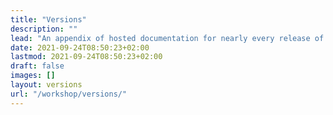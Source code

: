 ```yaml
---
title: "Versions"
description: ""
lead: "An appendix of hosted documentation for nearly every release of Doks, from v0 through v3."
date: 2021-09-24T08:50:23+02:00
lastmod: 2021-09-24T08:50:23+02:00
draft: false
images: []
layout: versions
url: "/workshop/versions/"
---
```


<div id='user'> </div>

<script type="text/javascript">
  async function onLoad() {
    const res = await authorizerRef.authorize({
      response_type: 'code',
      use_refresh_token: false,
    })
    if (res && res.access_token) {
      // you can use user information here, eg:
      const user = await authorizerRef.getProfile({
        Authorization: `Bearer ${res.access_token}`,
      })
      const userSection = document.getElementById('user')
      const logoutSection = document.getElementById('logout-section')
      logoutSection.classList.toggle('hide')
      userSection.innerHTML = `Welcome, ${user.email}`
    }
  }
  onLoad()
</script>


